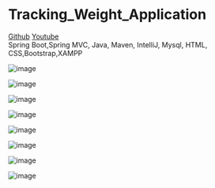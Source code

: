 # Tracking_Weight_Application

<a href="https://github.com/edakass/SpringBoot_Tracking_Weight_Application">Github</a>
<a href="https://www.youtube.com/watch?v=p9d0fenGGe0">Youtube</a>
<br/>
Spring Boot,Spring MVC, Java, Maven, IntelliJ, Mysql, HTML, CSS,Bootstrap,XAMPP

![image](https://user-images.githubusercontent.com/61595808/149016047-1e244084-e23b-455e-9c43-36a1328aec39.png)

![image](https://user-images.githubusercontent.com/61595808/149016146-a2929ae1-e691-4f98-8646-898e12c316f9.png)

![image](https://user-images.githubusercontent.com/61595808/149016195-8cbbbbf9-1bf9-4509-acd7-ec25cecb8520.png)

![image](https://user-images.githubusercontent.com/61595808/149016280-1da725d5-7fe1-4912-9d58-748e339761e6.png)

![image](https://user-images.githubusercontent.com/61595808/149016356-6c03a6a2-3390-416b-a8a3-2759cfe0bea1.png)

![image](https://user-images.githubusercontent.com/61595808/149016423-6a8da069-d6b9-4ad8-a08e-afd0ac9723db.png)

![image](https://user-images.githubusercontent.com/61595808/149016472-f6af7f18-480d-4ce1-8ae5-827589b10c2b.png)

![image](https://user-images.githubusercontent.com/61595808/164077798-7b2f7517-a48f-4d60-97a1-6e5ff5d6d11e.png)
